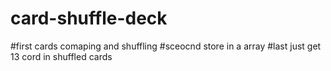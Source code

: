 # card-shuffle-deck
#first cards comaping and shuffling
#sceocnd store in a array
#last just get 13 cord in shuffled cards

